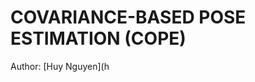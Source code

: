 COVARIANCE-BASED POSE ESTIMATION (COPE)
====================================

Author: [Huy Nguyen](h